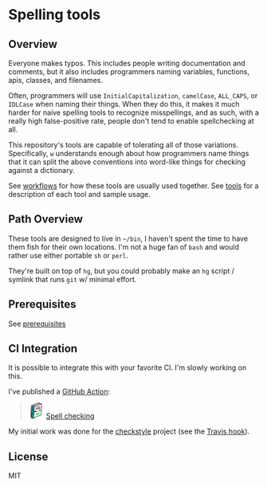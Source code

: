 # Spelling tools

## Overview

Everyone makes typos. This includes people writing documentation and comments,
but it also includes programmers naming variables, functions, apis, classes,
and filenames.

Often, programmers will use `InitialCapitalization`, `camelCase`,
`ALL_CAPS`, or `IDLCase` when naming their things. When they do this, it makes
it much harder for naive spelling tools to recognize misspellings, and as such,
with a really high false-positive rate, people don't tend to enable spellchecking
at all.

This repository's tools are capable of tolerating all of those variations.
Specifically, `w` understands enough about how programmers name things that it
can split the above conventions into word-like things for checking against a
dictionary.

See [workflows](workflows.md) for how these tools are usually used
together.
See [tools](tools.md) for a description of each tool and sample usage.

## Path Overview
These tools are designed to live in `~/bin`, I haven't spent the time to have
them fish for their own locations. I'm not a huge fan of `bash` and would rather
use either portable `sh` or `perl`.

They're built on top of `hg`, but you could probably make an `hg`
script / symlink that runs `git` w/ minimal effort.

## Prerequisites

See [prerequisites](prerequisites.md)

## CI Integration

It is possible to integrate this with your favorite CI. I'm slowly working on this.

I've published a [GitHub Action](https://github.com/features/actions):

> ![check spelling logo](https://raw.githubusercontent.com/check-spelling/art/test/logo/spell-check-32.png)
 [Spell checking](https://github.com/marketplace/actions/spell-checking)

My initial work was done for the [checkstyle](https://github.com/checkstyle/checkstyle/) project
(see the [Travis hook](https://github.com/checkstyle/checkstyle/blob/master/.ci/test-spelling-unknown-words.sh)).

## License

MIT
